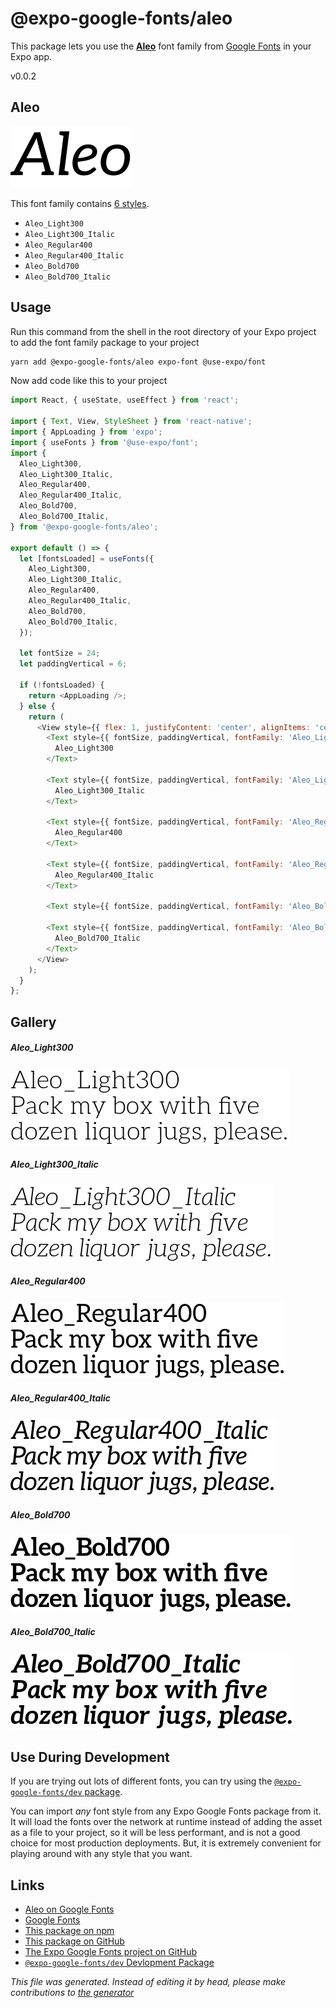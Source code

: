 # @expo-google-fonts/aleo

This package lets you use the [**Aleo**](https://fonts.google.com/specimen/Aleo) font family from [Google Fonts](https://fonts.google.com/) in your Expo app.

v0.0.2

## Aleo

![Aleo](./font-family.png)

This font family contains [6 styles](#gallery).

- `Aleo_Light300`
- `Aleo_Light300_Italic`
- `Aleo_Regular400`
- `Aleo_Regular400_Italic`
- `Aleo_Bold700`
- `Aleo_Bold700_Italic`

## Usage

Run this command from the shell in the root directory of your Expo project to add the font family package to your project
```sh
yarn add @expo-google-fonts/aleo expo-font @use-expo/font
```

Now add code like this to your project
```js
import React, { useState, useEffect } from 'react';

import { Text, View, StyleSheet } from 'react-native';
import { AppLoading } from 'expo';
import { useFonts } from '@use-expo/font';
import {
  Aleo_Light300,
  Aleo_Light300_Italic,
  Aleo_Regular400,
  Aleo_Regular400_Italic,
  Aleo_Bold700,
  Aleo_Bold700_Italic,
} from '@expo-google-fonts/aleo';

export default () => {
  let [fontsLoaded] = useFonts({
    Aleo_Light300,
    Aleo_Light300_Italic,
    Aleo_Regular400,
    Aleo_Regular400_Italic,
    Aleo_Bold700,
    Aleo_Bold700_Italic,
  });

  let fontSize = 24;
  let paddingVertical = 6;

  if (!fontsLoaded) {
    return <AppLoading />;
  } else {
    return (
      <View style={{ flex: 1, justifyContent: 'center', alignItems: 'center' }}>
        <Text style={{ fontSize, paddingVertical, fontFamily: 'Aleo_Light300' }}>
          Aleo_Light300
        </Text>

        <Text style={{ fontSize, paddingVertical, fontFamily: 'Aleo_Light300_Italic' }}>
          Aleo_Light300_Italic
        </Text>

        <Text style={{ fontSize, paddingVertical, fontFamily: 'Aleo_Regular400' }}>
          Aleo_Regular400
        </Text>

        <Text style={{ fontSize, paddingVertical, fontFamily: 'Aleo_Regular400_Italic' }}>
          Aleo_Regular400_Italic
        </Text>

        <Text style={{ fontSize, paddingVertical, fontFamily: 'Aleo_Bold700' }}>Aleo_Bold700</Text>

        <Text style={{ fontSize, paddingVertical, fontFamily: 'Aleo_Bold700_Italic' }}>
          Aleo_Bold700_Italic
        </Text>
      </View>
    );
  }
};

```

## Gallery

##### Aleo_Light300
![Aleo_Light300](./8844034f7614859b836238cb530853c190b011335edbfc9fd9dbb15669134bcb.ttf.png)

##### Aleo_Light300_Italic
![Aleo_Light300_Italic](./9d41d1b8e554c18ef31b39cd96576f58048ab1dacd1e03dd349c3f471917ab43.ttf.png)

##### Aleo_Regular400
![Aleo_Regular400](./4124c4a19546d618079ccad928418735907b0eff5c68a0faf16b8fd3ec1d5bc2.ttf.png)

##### Aleo_Regular400_Italic
![Aleo_Regular400_Italic](./7662bf685a6bddd2908c8392229aac54817f3666c9915cec596880a13eef66c9.ttf.png)

##### Aleo_Bold700
![Aleo_Bold700](./d20df7d3bc69a847115b4c7f6de4db4d8aa878a8ad3ccc70a83b9beb9d29826c.ttf.png)

##### Aleo_Bold700_Italic
![Aleo_Bold700_Italic](./0277e97f9c04c3812b3987b151b56953251d09574f7f649b461074b2439a4026.ttf.png)


## Use During Development

If you are trying out lots of different fonts, you can try using the [`@expo-google-fonts/dev` package](https://www.npmjs.com/package/@expo-google-fonts/dev).

You can import *any* font style from any Expo Google Fonts package from it. It will load the fonts
over the network at runtime instead of adding the asset as a file to your project, so it will be 
less performant, and is not a good choice for most production deployments. But, it is extremely convenient
for playing around with any style that you want.

## Links

- [Aleo on Google Fonts](https://fonts.google.com/specimen/Aleo)
- [Google Fonts](https://fonts.google.com/)
- [This package on npm](https://www.npmjs.com/package/@expo-google-fonts/aleo)
- [This package on GitHub](https://github.com/expo/google-fonts/tree/master/font-packages/aleo)
- [The Expo Google Fonts project on GitHub](https://github.com/expo/google-fonts)
- [`@expo-google-fonts/dev` Devlopment Package](https://github.com/expo/google-fonts/tree/master/font-packages/dev)


*This file was generated. Instead of editing it by head, please make contributions to [the generator](https://github.com/expo/google-fonts/tree/master/packages/generator)*
